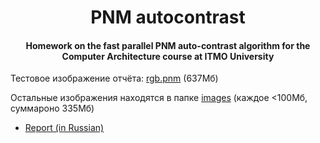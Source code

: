 <h1 align="center">PNM autocontrast</h1>
<h4 align="center">Homework on the fast parallel PNM auto-contrast algorithm for the Computer Architecture course at ITMO University</h4>

Тестовое изображение отчёта: [rgb.pnm](https://npanuhin.me/files/rgb.pnm) (637Мб)

Остальные изображения находятся в папке [images](images) (каждое <100Мб, суммароно 335Мб)

- [Report (in Russian)](https://raw.githubusercontent.com/npanuhin/PNM-autocontrast/master/report.pdf)